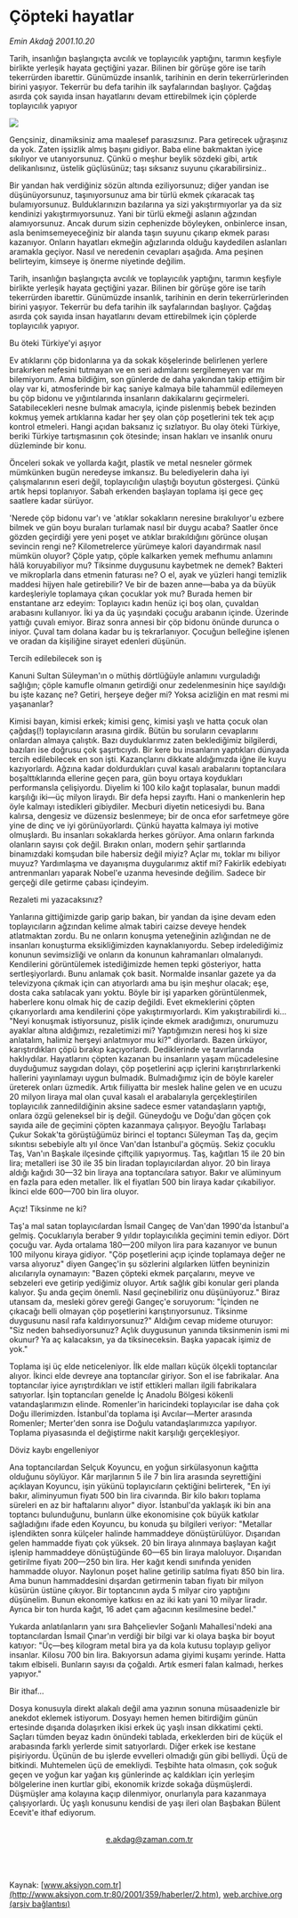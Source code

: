 # Çöpteki hayatlar

*Emin Akdağ 2001.10.20*

<div>
 <p class="baslik">
 </p>
 <p class="spot">
  Tarih, insanlığın başlangıçta avcılık ve toplayıcılık yaptığını, tarımın keşfiyle birlikte yerleşik hayata geçtiğini yazar. Bilinen bir görüşe göre ise tarih tekerrürden ibarettir. Günümüzde insanlık, tarihinin en derin tekerrürlerinden birini yaşıyor. Tekerrür bu defa tarihin ilk sayfalarından başlıyor. Çağdaş asırda çok sayıda insan hayatlarını devam ettirebilmek için çöplerde toplayıcılık yapıyor
 </p>
 <p class="metin">
 </p>
 <img border="0" src="/web/20020113091223im_/http://www.aksiyon.com.tr/2001/359/resimler/cop.jpg"/>
 <p class="metin">
  Gençsiniz, dinamiksiniz ama maalesef parasızsınız. Para getirecek uğraşınız da yok. Zaten işsizlik almış başını gidiyor. Baba eline bakmaktan iyice sıkılıyor ve utanıyorsunuz. Çünkü o meşhur beylik sözdeki gibi, artık delikanlısınız, üstelik güçlüsünüz; taşı sıksanız suyunu çıkarabilirsiniz..
 </p>
 <p class="metin">
  Bir yandan hak verdiğiniz sözün altında eziliyorsunuz; diğer yandan ise düşünüyorsunuz, taşınıyorsunuz ama bir türlü ekmek çıkaracak taş bulamıyorsunuz. Bulduklarınızın bazılarına ya sizi yakıştırmıyorlar ya da siz kendinizi yakıştırmıyorsunuz. Yani bir türlü ekmeği aslanın ağzından alamıyorsunuz. Ancak durum sizin cephenizde böyleyken, onbinlerce insan, asla benimsemeyeceğiniz bir alanda taşın suyunu çıkarıp ekmek parası kazanıyor. Onların hayatları ekmeğin ağızlarında olduğu kaydedilen aslanları aramakla geçiyor. Nasıl ve neredenin cevapları aşağıda. Ama peşinen belirteyim, kimseye iş önerme niyetinde değilim.
 </p>
 <p class="metin">
  Tarih, insanlığın başlangıçta avcılık ve toplayıcılık yaptığını, tarımın keşfiyle birlikte yerleşik hayata geçtiğini yazar. Bilinen bir görüşe göre ise tarih tekerrürden ibarettir. Günümüzde insanlık, tarihinin en derin tekerrürlerinden birini yaşıyor. Tekerrür bu defa tarihin ilk sayfalarından başlıyor. Çağdaş asırda çok sayıda insan hayatlarını devam ettirebilmek için çöplerde toplayıcılık yapıyor.
 </p>
 <p class="metin">
  Bu öteki Türkiye'yi aşıyor
 </p>
 <p class="metin">
  Ev atıklarını çöp bidonlarına ya da sokak köşelerinde belirlenen yerlere bırakırken nefesini tutmayan ve en seri adımlarını sergilemeyen var mı bilemiyorum. Ama bildiğim, son günlerde de daha yakından takip ettiğim bir olay var ki, atmosferinde bir kaç saniye kalmaya bile tahammül edilemeyen bu çöp bidonu ve yığıntılarında insanların dakikalarını geçirmeleri. Satabilecekleri nesne bulmak amacıyla, içinde pislenmiş bebek bezinden kokmuş yemek artıklarına kadar her şey olan çöp poşetlerini tek tek açıp kontrol etmeleri. Hangi açıdan baksanız iç sızlatıyor. Bu olay öteki Türkiye, beriki Türkiye tartışmasının çok ötesinde; insan hakları ve insanlık onuru düzleminde bir konu.
 </p>
 <p class="metin">
  Önceleri sokak ve yollarda kağıt, plastik ve metal nesneler görmek mümkünken bugün neredeyse imkansız. Bu belediyelerin daha iyi çalışmalarının eseri değil, toplayıcılığın ulaştığı boyutun göstergesi. Çünkü artık hepsi toplanıyor. Sabah erkenden başlayan toplama işi gece geç saatlere kadar sürüyor.
 </p>
 <p class="metin">
  'Nerede çöp bidonu var'ı ve 'atıklar sokakların neresine bırakılıyor'u ezbere bilmek ve gün boyu buraları turlamak nasıl bir duygu acaba? Saatler önce gözden geçirdiği yere yeni poşet ve atıklar bırakıldığını görünce oluşan sevincin rengi ne? Kilometrelerce yürümeye kalori dayandırmak nasıl mümkün oluyor? Çöple yatıp, çöple kalkarken yemek mefhumu anlamını hâlâ koruyabiliyor mu? Tiksinme duygusunu kaybetmek ne demek? Bakteri ve mikroplarla dans etmenin faturası ne? O el, ayak ve yüzleri hangi temizlik maddesi hijyen hale getirebilir? Ve bir de bazen anne—baba ya da büyük kardeşleriyle toplamaya çıkan çocuklar yok mu? Burada hemen bir enstantane arz edeyim: Toplayıcı kadın henüz içi boş olan, çuvaldan arabasını kullanıyor. İki ya da üç yaşındaki çocuğu arabanın içinde. Üzerinde yattığı çuvalı emiyor. Biraz sonra annesi bir çöp bidonu önünde durunca o iniyor. Çuval tam dolana kadar bu iş tekrarlanıyor. Çocuğun belleğine işlenen ve oradan da kişiliğine sirayet edenleri düşünün.
 </p>
 <p class="metin">
  Tercih edilebilecek son iş
 </p>
 <p class="metin">
  Kanuni Sultan Süleyman'ın o müthiş dörtlüğüyle anlamını vurguladığı sağlığın; çöple kamufle olmanın getirdiği onur zedelenmesinin hiçe sayıldığı bu işte kazanç ne? Getiri, herşeye değer mi? Yoksa acizliğin en mat resmi mi yaşananlar?
 </p>
 <p class="metin">
  Kimisi bayan, kimisi erkek; kimisi genç, kimisi yaşlı ve hatta çocuk olan çağdaş(!) toplayıcıların arasına girdik. Bütün bu soruların cevaplarını onlardan almaya çalıştık. Bazı duyduklarımız zaten beklediğimiz bilgilerdi, bazıları ise doğrusu çok şaşırtıcıydı. Bir kere bu insanların yaptıkları dünyada tercih edilebilecek en son işti. Kazançlarını dikkate aldığımızda iğne ile kuyu kazıyorlardı. Ağzına kadar doldurdukları çuval kasalı arabalarını toptancılara boşalttıklarında ellerine geçen para, gün boyu ortaya koydukları performansla çelişiyordu. Diyelim ki 100 kilo kağıt toplasalar, bunun maddi karşılığı iki—üç milyon liraydı. Bir defa hepsi zayıftı. Hani o mankenlerin hep öyle kalmayı istedikleri gibiydiler. Mecburi diyetin neticesiydi bu. Bana kalırsa, dengesiz ve düzensiz beslenmeye; bir de onca efor sarfetmeye göre yine de dinç ve iyi görünüyorlardı. Çünkü hayatta kalmaya iyi motive olmuşlardı. Bu insanları sokaklarda herkes görüyor. Ama onların farkında olanların sayısı çok değil. Bırakın onları, modern şehir şartlarında binamızdaki komşudan bile habersiz değil miyiz? Açlar mı, toklar mı biliyor muyuz? Yardımlaşma ve dayanışma duygularımız aktif mi? Fakirlik edebiyatı antrenmanları yaparak Nobel'e uzanma hevesinde değilim. Sadece bir gerçeği dile getirme çabası içindeyim.
 </p>
 <p class="metin">
  Rezaleti mi yazacaksınız?
 </p>
 <p class="metin">
  Yanlarına gittiğimizde garip garip bakan, bir yandan da işine devam eden toplayıcıların ağzından kelime almak tabiri caizse deveye hendek atlatmaktan zordu. Bu ne onların konuşma yeteneğinin azlığından ne de insanları konuşturma eksikliğimizden kaynaklanıyordu. Sebep irdelediğimiz konunun sevimsizliği ve onların da konunun kahramanları olmalarıydı. Kendilerini görüntülemek istediğimizde hemen tepki gösteriyor, hatta sertleşiyorlardı. Bunu anlamak çok basit. Normalde insanlar gazete ya da televizyona çıkmak için can atıyorlardı ama bu işin meşhur olacak; eşe, dosta caka satılacak yanı yoktu. Böyle bir işi yaparken görüntülenmek, haberlere konu olmak hiç de cazip değildi. Evet ekmeklerini çöpten çıkarıyorlardı ama kendilerini çöpe yakıştırmıyorlardı. Kim yakıştırabilirdi ki... "Neyi konuşmak istiyorsunuz, pislik içinde ekmek aradığımızı, onurumuzu ayaklar altına aldığımızı, rezaletimizi mi? Yaptığımızın neresi hoş ki size anlatalım, halimiz herşeyi anlatmıyor mu ki?" diyorlardı. Bazen ürküyor, karıştırdıkları çöpü bırakıp kaçıyorlardı. Dediklerinde ve tavırlarında haklıydılar. Hayatlarını çöpten kazanan bu insanların yaşam mücadelesine duyduğumuz saygıdan dolayı, çöp poşetlerini açıp içlerini karıştırırlarkenki hallerini yayınlamayı uygun bulmadık. Bulmadığımız için de böyle kareler üreterek onları üzmedik. 	Artık fiiliyatta bir meslek haline gelen ve en ucuzu 20 milyon liraya mal olan çuval kasalı el arabalarıyla gerçekleştirilen toplayıcılık zannedildiğinin aksine sadece esmer vatandaşların yaptığı, onlara özgü geleneksel bir iş değil. Güneydoğu ve Doğu'dan göçen çok sayıda aile de geçimini çöpten kazanmaya çalışıyor. Beyoğlu Tarlabaşı Çukur Sokak'ta görüştüğümüz birinci el toptancı Süleyman Taş da, geçim sıkıntısı sebebiyle altı yıl önce Van'dan İstanbul'a göçmüş. Sekiz çocuklu Taş, Van'ın Başkale ilçesinde çiftçilik yapıyormuş. Taş, kağıtları 15 ile 20 bin lira; metalleri ise 30 ile 35 bin liradan toplayıcılardan alıyor. 20 bin liraya aldığı kağıdı 30—32 bin liraya ana toptancılara satıyor. Bakır ve alüminyum en fazla para eden metaller. İlk el fiyatları 500 bin liraya kadar çıkabiliyor. İkinci elde 600—700 bin lira oluyor.
 </p>
 <p class="metin">
  Açız! Tiksinme ne ki?
 </p>
 <p class="metin">
  Taş'a mal satan toplayıcılardan İsmail Cangeç de Van'dan 1990'da İstanbul'a gelmiş. Çocuklarıyla beraber 9 yıldır toplayıcılıkla geçimini temin ediyor. Dört çocuğu var. Ayda ortalama 180—200 milyon lira para kazanıyor ve bunun 100 milyonu kiraya gidiyor. "Çöp poşetlerini açıp içinde toplamaya değer ne varsa alıyoruz" diyen Gangeç'in şu sözlerini algılarken lütfen beyninizin alıcılarıyla oynamayın: "Bazen çöpteki ekmek parçalarını, meyve ve sebzeleri eve getirip yediğimiz oluyor. Artık sağlık gibi konular geri planda kalıyor. Şu anda geçim önemli. Nasıl geçinebiliriz onu düşünüyoruz." Biraz utansam da, mesleki görev gereği Gangeç'e soruyorum: "İçinden ne çıkacağı belli olmayan çöp poşetlerini karıştırıyorsunuz. Tiksinme duygusunu nasıl rafa kaldırıyorsunuz?" Aldığım cevap mideme oturuyor: "Siz neden bahsediyorsunuz? Açlık duygusunun yanında tiksinmenin ismi mi okunur? Ya aç kalacaksın, ya da tiksineceksin. Başka yapacak işimiz de yok."
 </p>
 <p class="metin">
  Toplama işi üç elde neticeleniyor. İlk elde malları küçük ölçekli toptancılar alıyor. İkinci elde devreye ana toptancılar giriyor. Son el ise fabrikalar. Ana toptancılar iyice ayrıştırdıkları ve istif ettikleri malları ilgili fabrikalara satıyorlar.  İşin toptancıları genelde İç Anadolu Bölgesi kökenli vatandaşlarımızın elinde. Romenler'in haricindeki toplayıcılar ise daha çok Doğu illerimizden. İstanbul'da toplama işi Avcılar—Merter arasında Romenler; Merter'den sonra ise Doğulu vatandaşlarımızca yapılıyor. Toplama piyasasında el değiştirme nakit karşılığı gerçekleşiyor.
 </p>
 <p class="metin">
  Döviz kaybı engelleniyor
 </p>
 <p class="metin">
  Ana toptancılardan Selçuk Koyuncu, en yoğun sirkülasyonun kağıtta olduğunu söylüyor. Kâr marjlarının 5 ile 7 bin lira arasında seyrettiğini açıklayan Koyuncu, işin yükünü toplayıcıların çektiğini belirterek, "En iyi bakır, aliminyumun fiyatı 500 bin lira civarında. Bir kilo bakırı toplama süreleri en az bir haftalarını alıyor" diyor. İstanbul'da yaklaşık iki bin ana toptancı bulunduğunu, bunların ülke ekonomisine çok büyük katkılar sağladığını ifade eden Koyuncu, bu konuda şu bilgileri veriyor: "Metallar işlendikten sonra külçeler halinde hammaddeye dönüştürülüyor. Dışarıdan gelen hammadde fiyatı çok yüksek. 20 bin liraya alınmaya başlayan kağıt işlenip hammaddeye dönüştüğünde 60—65 bin liraya maloluyor. Dışarıdan getirilme fiyatı 200—250 bin lira. Her kağıt kendi sınıfında yeniden hammadde oluyor. Naylonun poşet haline getirilip satılma fiyatı 850 bin lira. Ama bunun hammaddesini dışardan getirmenin taban fiyatı bir milyon küsürün üstüne çıkıyor. Bir toptancının ayda 5 milyar ciro yaptığını düşünelim. Bunun ekonomiye katkısı en az iki katı yani 10 milyar liradır. Ayrıca bir ton hurda kağıt, 16 adet çam ağacının kesilmesine bedel."
 </p>
 <p class="metin">
  Yukarda anlatılanların yanı sıra Bahçelievler Soğanlı Mahallesi'ndeki ana toptancılardan İsmail Çınar'ın verdiği bir bilgi var ki olaya başka bir boyut katıyor: "Üç—beş kilogram metal bira ya da kola kutusu toplayıp geliyor insanlar. Kilosu 700 bin lira. Bakıyorsun adama giyimi kuşamı yerinde. Hatta takım elbiseli. Bunların sayısı da çoğaldı. Artık esmeri falan kalmadı, herkes yapıyor."
 </p>
 <p class="metin">
  Bir ithaf...
 </p>
 <p class="metin">
  Dosya konusuyla direkt alakalı değil ama yazının sonuna müsaadenizle bir anekdot eklemek istiyorum. Dosyayı hemen hemen bitirdiğim günün ertesinde dışarıda dolaşırken ikisi erkek üç yaşlı insan dikkatimi çekti. Saçları tümden beyaz kadın önündeki tablada, erkeklerden biri de küçük el arabasında farklı yerlerde simit satıyorlardı. Diğer erkek ise kestane pişiriyordu. Üçünün de bu işlerde evvelleri olmadığı gün gibi belliydi. Üçü de bitkindi. Muhtemelen üçü de emekliydi. Teşbihte hata olmasın, çok soğuk geçen ve yoğun kar yağan kış günlerinde aç kaldıkları için yerleşim bölgelerine inen kurtlar gibi, ekonomik krizde sokağa düşmüşlerdi. Düşmüşler ama kolayına kaçıp dilenmiyor, onurlarıyla para kazanmaya çalışıyorlardı. Üç yaşlı konusunu kendisi de yaşı ileri olan Başbakan Bülent Ecevit'e ithaf ediyorum.
 </p>
 <br/>
 <center>
  <a class="anaorta" href="http://web.archive.org/web/20020113091223/mailto:e.akdag@zaman.com.tr">
   e.akdag@zaman.com.tr
  </a>
 </center>
 <br/>
 <br/>
 <br/>
</div>

Kaynak: [www.aksiyon.com.tr](http://www.aksiyon.com.tr:80/2001/359/haberler/2.htm), [web.archive.org (arşiv bağlantısı)](http://web.archive.org/web/20020113091223/http://www.aksiyon.com.tr:80/2001/359/haberler/2.htm)
